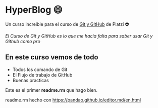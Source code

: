 # HyperBlog :smile:

Un curso increible para el curso de [Git y GitHub](http://platzi.com/clases/1557-git-github/19977-readmemd-es-una-excelente-practica/ "Git y GitHub") de Platzi :alien:

*El Curso de Git y GitHub es lo que me hacia falta para saber usar Git y Github como pro*

## En este curso vemos de todo

- Todos los comando de Git
- El Flujo de trabajo de GitHub
- Buenas practicas

Este es el primer **readme.rm** que hago bien.

readme.rm hecho con https://pandao.github.io/editor.md/en.html